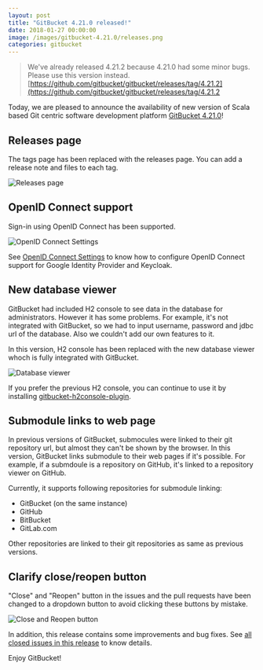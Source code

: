 ```yaml
---
layout: post
title: "GitBucket 4.21.0 released!"
date: 2018-01-27 00:00:00
image: /images/gitbucket-4.21.0/releases.png
categories: gitbucket
---
```


> We've already released 4.21.2 because 4.21.0 had some minor bugs. Please use this version instead.
> [https://github.com/gitbucket/gitbucket/releases/tag/4.21.2](https://github.com/gitbucket/gitbucket/releases/tag/4.21.2

Today, we are pleased to announce the availability of new version of Scala based Git centric software development platform [GitBucket 4.21.0](https://github.com/gitbucket/gitbucket/releases/tag/4.21.0)!

## Releases page

The tags page has been replaced with the releases page. You can add a release note and files to each tag.

![Releases page]({{site.baseurl}}/images/gitbucket-4.21.0/releases.png)

## OpenID Connect support

Sign-in using OpenID Connect has been supported.

![OpenID Connect Settings]({{site.baseurl}}/images/gitbucket-4.21.0/openid-connect.png)

See [OpenID Connect Settings](https://github.com/gitbucket/gitbucket/wiki/OpenID-Connect-Settings) to know how to configure OpenID Connect support for Google Identity Provider and Keycloak.

## New database viewer

GitBucket had included H2 console to see data in the database for administrators. However it has some problems. For example, it's not integrated with GitBucket, so we had to input username, password and jdbc url of the database. Also we couldn't add our own features to it.

In this version, H2 console has been replaced with the new database viewer whoch is fully integrated with GitBucket.

![Database viewer]({{site.baseurl}}/images/gitbucket-4.21.0/database-viewer.png)

If you prefer the previous H2 console, you can continue to use it by installing [gitbucket-h2console-plugin](https://github.com/takezoe/gitbucket-h2console-plugin).

## Submodule links to web page

In previous versions of GitBucket, submocules were linked to their git repository url, but almost they can't be shown by the browser. In this version, GitBucket links submodule to their web pages if it's possible. For example, if a submdoule is a repository on GitHub, it's linked to a repository viewer on GitHub.

Currently, it supports following repositories for submodule linking:

- GitBucket (on the same instance)
- GitHub
- BitBucket
- GitLab.com

Other repositories are linked to their git repositories as same as previous versions.

## Clarify close/reopen button

"Close" and "Reopen" button in the issues and the pull requests have been changed to a dropdown button to avoid clicking these buttons by mistake.

![Close and Reopen button]({{site.baseurl}}/images/gitbucket-4.21.0/close-reopen-button.png)

In addition, this release contains some improvements and bug fixes. See [all closed issues in this release](https://github.com/gitbucket/gitbucket/issues?q=is%3Aclosed+milestone%3A4.21.0) to know details.

Enjoy GitBucket!
